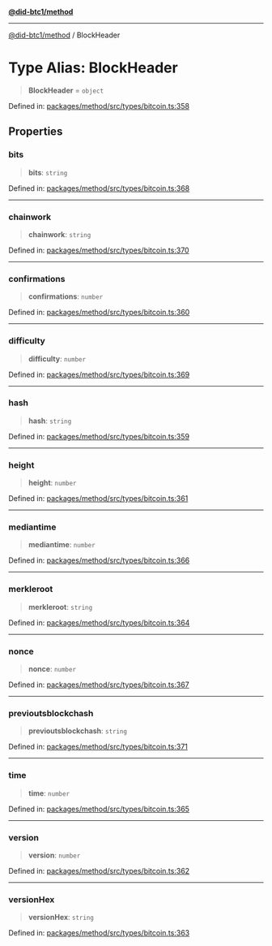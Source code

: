 [**@did-btc1/method**](../README.md)

***

[@did-btc1/method](../globals.md) / BlockHeader

# Type Alias: BlockHeader

> **BlockHeader** = `object`

Defined in: [packages/method/src/types/bitcoin.ts:358](https://github.com/dcdpr/did-btc1-js/blob/751aedd75738c26882a2149e644ae32b9e424707/packages/method/src/types/bitcoin.ts#L358)

## Properties

### bits

> **bits**: `string`

Defined in: [packages/method/src/types/bitcoin.ts:368](https://github.com/dcdpr/did-btc1-js/blob/751aedd75738c26882a2149e644ae32b9e424707/packages/method/src/types/bitcoin.ts#L368)

***

### chainwork

> **chainwork**: `string`

Defined in: [packages/method/src/types/bitcoin.ts:370](https://github.com/dcdpr/did-btc1-js/blob/751aedd75738c26882a2149e644ae32b9e424707/packages/method/src/types/bitcoin.ts#L370)

***

### confirmations

> **confirmations**: `number`

Defined in: [packages/method/src/types/bitcoin.ts:360](https://github.com/dcdpr/did-btc1-js/blob/751aedd75738c26882a2149e644ae32b9e424707/packages/method/src/types/bitcoin.ts#L360)

***

### difficulty

> **difficulty**: `number`

Defined in: [packages/method/src/types/bitcoin.ts:369](https://github.com/dcdpr/did-btc1-js/blob/751aedd75738c26882a2149e644ae32b9e424707/packages/method/src/types/bitcoin.ts#L369)

***

### hash

> **hash**: `string`

Defined in: [packages/method/src/types/bitcoin.ts:359](https://github.com/dcdpr/did-btc1-js/blob/751aedd75738c26882a2149e644ae32b9e424707/packages/method/src/types/bitcoin.ts#L359)

***

### height

> **height**: `number`

Defined in: [packages/method/src/types/bitcoin.ts:361](https://github.com/dcdpr/did-btc1-js/blob/751aedd75738c26882a2149e644ae32b9e424707/packages/method/src/types/bitcoin.ts#L361)

***

### mediantime

> **mediantime**: `number`

Defined in: [packages/method/src/types/bitcoin.ts:366](https://github.com/dcdpr/did-btc1-js/blob/751aedd75738c26882a2149e644ae32b9e424707/packages/method/src/types/bitcoin.ts#L366)

***

### merkleroot

> **merkleroot**: `string`

Defined in: [packages/method/src/types/bitcoin.ts:364](https://github.com/dcdpr/did-btc1-js/blob/751aedd75738c26882a2149e644ae32b9e424707/packages/method/src/types/bitcoin.ts#L364)

***

### nonce

> **nonce**: `number`

Defined in: [packages/method/src/types/bitcoin.ts:367](https://github.com/dcdpr/did-btc1-js/blob/751aedd75738c26882a2149e644ae32b9e424707/packages/method/src/types/bitcoin.ts#L367)

***

### previoutsblockchash

> **previoutsblockchash**: `string`

Defined in: [packages/method/src/types/bitcoin.ts:371](https://github.com/dcdpr/did-btc1-js/blob/751aedd75738c26882a2149e644ae32b9e424707/packages/method/src/types/bitcoin.ts#L371)

***

### time

> **time**: `number`

Defined in: [packages/method/src/types/bitcoin.ts:365](https://github.com/dcdpr/did-btc1-js/blob/751aedd75738c26882a2149e644ae32b9e424707/packages/method/src/types/bitcoin.ts#L365)

***

### version

> **version**: `number`

Defined in: [packages/method/src/types/bitcoin.ts:362](https://github.com/dcdpr/did-btc1-js/blob/751aedd75738c26882a2149e644ae32b9e424707/packages/method/src/types/bitcoin.ts#L362)

***

### versionHex

> **versionHex**: `string`

Defined in: [packages/method/src/types/bitcoin.ts:363](https://github.com/dcdpr/did-btc1-js/blob/751aedd75738c26882a2149e644ae32b9e424707/packages/method/src/types/bitcoin.ts#L363)
